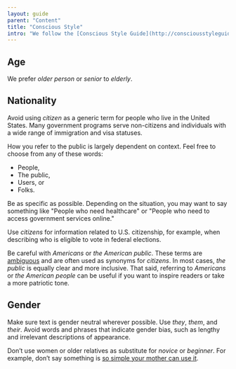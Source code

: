 ```yaml
---
layout: guide
parent: "Content"
title: "Conscious Style"
intro: "We follow the [Conscious Style Guide](http://consciousstyleguide.com/) because we are inclusive of all users."
---
```


## Age

We prefer _older person_ or _senior_ to _elderly_.

## Nationality

Avoid using _citizen_ as a generic term for people who live in the United States. Many government programs serve non-citizens and individuals with a wide range of immigration and visa statuses.

How you refer to the public is largely dependent on context. Feel free to choose from any of these words:

* People,
* The public,
* Users, or
* Folks.

Be as specific as possible. Depending on the situation, you may want to say something like "People who need healthcare" or "People who need to access government services online."

Use _citizens_ for information related to U.S. citizenship, for example, when describing who is eligible to vote in federal elections.

Be careful with _Americans_ or _the American public_. These terms are [ambiguous](https://en.wikipedia.org/wiki/Names_for_United_States_citizens) and are often used as synonyms for _citizens_. In most cases, _the public_ is equally clear and more inclusive. That said, referring to _Americans_ or _the American people_ can be useful if you want to inspire readers or take a more patriotic tone.

## Gender

Make sure text is gender neutral wherever possible. Use _they_, _them_, and _their_. Avoid words and phrases that indicate gender bias, such as lengthy and irrelevant descriptions of appearance.

Don’t use women or older relatives as substitute for _novice_ or _beginner_. For example, don’t say something is [so simple your mother can use it](http://geekfeminism.wikia.com/wiki/So_simple,_your_mother_could_do_it).
